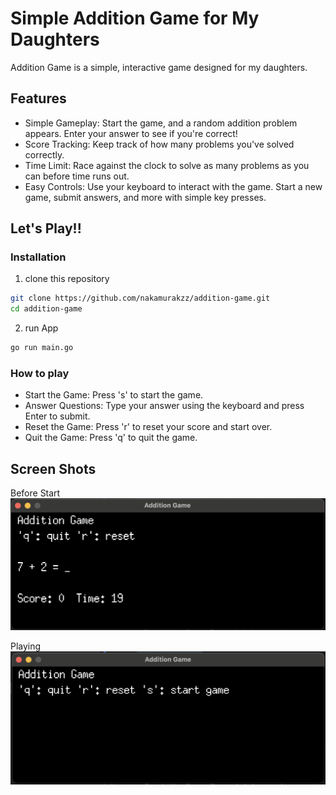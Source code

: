 # Simple Addition Game for My Daughters

Addition Game is a simple, interactive game designed for my daughters.

## Features

- Simple Gameplay: Start the game, and a random addition problem appears. Enter your answer to see if you're correct!
- Score Tracking: Keep track of how many problems you've solved correctly. 
- Time Limit: Race against the clock to solve as many problems as you can before time runs out. 
- Easy Controls: Use your keyboard to interact with the game. Start a new game, submit answers, and more with simple key presses.

## Let's Play!!
### Installation
1. clone this repository
```bash
git clone https://github.com/nakamurakzz/addition-game.git
cd addition-game
```

2. run App
```bash
go run main.go
```

### How to play
- Start the Game: Press 's' to start the game. 
- Answer Questions: Type your answer using the keyboard and press Enter to submit. 
- Reset the Game: Press 'r' to reset your score and start over. 
- Quit the Game: Press 'q' to quit the game.

## Screen Shots
Before Start
![Before](./img/Before.png)

Playing
![Playing](./img/Playing.png)

